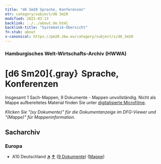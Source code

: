 ```yaml
---
title: "d6 Sm20 Sprache, Konferenzen"
etr: category/subject/d6 Sm20
modified: 2021-03-13
backlink: ../../about.de.html
backlink-title: "Systematik-Übersicht"
fn-stub: about
x-canonical: https://pm20.zbw.eu/category/subject/s/d6_Sm20
---
```


### Hamburgisches Welt-Wirtschafts-Archiv (HWWA)
# [d6 Sm20]{.gray}&#8201; Sprache, Konferenzen&#160; 




Insgesamt 1 Sach-Mappen, 9 Dokumente - Mappen unvollständig.
Nicht als Mappe aufbereitetes Material finden Sie unter [digitalisierte Microfilme](/film/h1_sh.de.html).

_Klicken Sie "(xy Dokumente)" für die Dokumentanzeige im DFG-Viewer und "(Mappe)" für Mappeninformation._

## Sacharchiv




### Europa

- A10 Deutschland [**&nearr;**](../../../geo/i/126128/about.de.html "Deutschland (alle Mappen)") [**&uarr;**](../../../geo/about.de.html#A10 "Ländersystematik") (<a href="https://pm20.zbw.eu/dfgview/sh/126128,208733" title="über: Deutschland : Sprache, Konferenzen" target="_blank">9 Dokumente</a>) ([Mappe](../../../../folder/sh/1261xx/126128/2087xx/208733/about.de.html))


